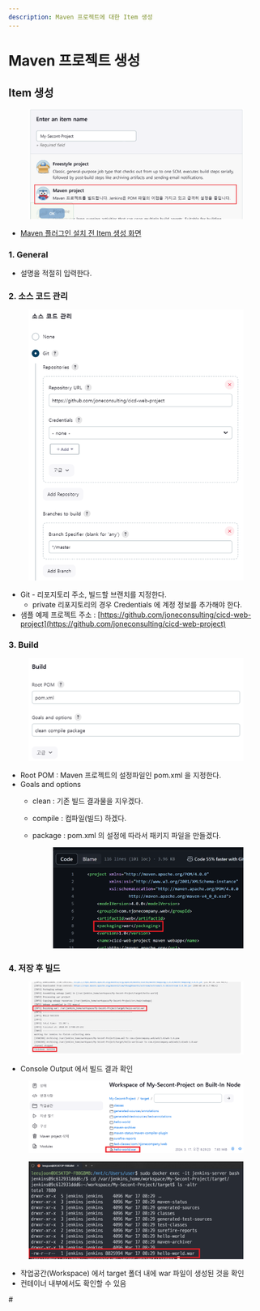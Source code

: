 ```yaml
---
description: Maven 프로젝트에 대한 Item 생성
---
```


# Maven 프로젝트 생성

## Item 생성

<figure><img src="../../.gitbook/assets/image (1) (1) (1) (1).png" alt=""><figcaption></figcaption></figure>

* [Maven 플러그인 설치 전 Item 생성 화면](../devops-ci-cd/item-project/#item-1)



### 1. General

* 설명을 적절히 입력한다.



### 2. 소스 코드 관리

<figure><img src="../../.gitbook/assets/image (2) (1) (1) (1).png" alt=""><figcaption></figcaption></figure>

* Git - 리포지토리 주소, 빌드할 브랜치를 지정한다.
  * private 리포지토리의 경우 Credentials 에 계정 정보를 추가해야 한다.
* 샘플 예제 프로젝트 주소 : [https://github.com/joneconsulting/cicd-web-project](https://github.com/joneconsulting/cicd-web-project)



### 3. Build

<figure><img src="../../.gitbook/assets/image (3) (1) (1).png" alt=""><figcaption></figcaption></figure>

* Root POM : Maven 프로젝트의 설정파일인 pom.xml 을 지정한다.
* Goals and options
  * clean : 기존 빌드 결과물을 지우겠다.
  * compile : 컴파일(빌드) 하겠다.
  *   package : pom.xml 의 설정에 따라서 패키지 파일을 만들겠다.

      <figure><img src="../../.gitbook/assets/image (4) (1) (1).png" alt=""><figcaption></figcaption></figure>



### 4. 저장 후 빌드

<figure><img src="../../.gitbook/assets/image (1) (1) (1).png" alt=""><figcaption></figcaption></figure>

* Console Output 에서 빌드 결과 확인

<figure><img src="../../.gitbook/assets/image (6).png" alt=""><figcaption></figcaption></figure>

<figure><img src="../../.gitbook/assets/image (7).png" alt=""><figcaption></figcaption></figure>

* 작업공간(Workspace) 에서 target 폴더 내에 war 파일이 생성된 것을 확인
* 컨테이너 내부에서도 확인할 수 있음



\#
